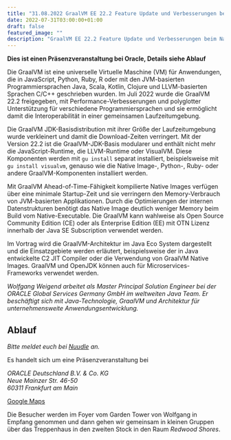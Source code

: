 ```yaml
---
title: "31.08.2022 GraalVM EE 22.2 Feature Update und Verbesserungen beim Native Image"
date: 2022-07-31T03:00:00+01:00
draft: false
featured_image: ""
description: "GraalVM EE 22.2 Feature Update und Verbesserungen beim Native Image"
---
```


**Dies ist einen Präsenzveranstaltung bei Oracle, Details siehe Ablauf**

Die GraalVM ist eine universelle Virtuelle Maschine (VM) für Anwendungen, die in JavaScript, Python, Ruby, R oder mit den JVM-basierten Programmiersprachen Java, Scala, Kotlin, Clojure und LLVM-basierten Sprachen C/C++ geschrieben wurden. Im Juli 2022 wurde die GraalVM 22.2 freigegeben, mit Performance-Verbesserungen und polyglotter Unterstützung für verschiedene Programmiersprachen und sie ermöglicht damit die Interoperabilität in einer gemeinsamen Laufzeitumgebung. 

Die GraalVM JDK-Basisdistribution mit ihrer Größe der Laufzeitumgebung wurde verkleinert und damit die Download-Zeiten verringert. Mit der Version 22.2 ist die GraalVM-JDK-Basis modularer und enthält nicht mehr die JavaScript-Runtime, die LLVM-Runtime oder VisualVM. Diese Komponenten werden mit `gu install` separat installiert, beispielsweise mit `gu install visualvm`, genauso wie die Native Image-, Python-, Ruby- oder andere GraalVM-Komponenten installiert werden. 

Mit GraalVM Ahead-of-Time-Fähigkeit kompilierte Native Images verfügen über eine minimale Startup-Zeit und sie verringern den Memory-Verbrauch von JVM-basierten Applikationen. Durch die Optimierungen der internen Datenstrukturen benötigt das Native Image deutlich weniger Memory beim Build vom Native-Executable. Die GraalVM kann wahlweise als Open Source Community Edition (CE) oder als Enterprise Edition (EE) mit OTN Lizenz innerhalb der Java SE Subscription verwendet werden. 

Im Vortrag wird die GraalVM-Architektur im Java Eco System dargestellt und die Einsatzgebiete werden erläutert, beispielsweise der in Java entwickelte C2 JIT Compiler oder die Verwendung von GraalVM Native Images. GraalVM und OpenJDK können auch für Microservices-Frameworks verwendet werden.

_Wolfgang Weigend arbeitet als Master Principal Solution Engineer bei der ORACLE Global Services Germany GmbH im weltweiten Java Team. Er beschäftigt sich mit Java-Technologie, GraalVM und Architektur für unternehmensweite Anwendungsentwicklung._

## Ablauf 

_Bitte meldet euch bei [Nuudle](https://nuudel.digitalcourage.de/BbdVRCKZXuCy2AaD) an._

Es handelt sich um eine Präsenzveranstaltung bei

_ORACLE Deutschland B.V. & Co. KG  
Neue Mainzer Str. 46-50  
60311 Frankfurt am Main_

[Google Maps](https://goo.gl/maps/1BjunjfTts6seo1e6)

Die Besucher werden im Foyer vom Garden Tower von Wolfgang in Empfang genommen und dann gehen wir gemeinsam in kleinen Gruppen über das Treppenhaus in den zweiten Stock in den Raum _Redwood Shores_.